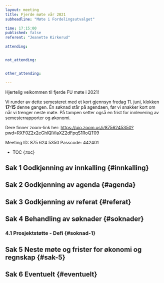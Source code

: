 ```yaml
---
layout: meeting
title: Fjerde møte vår 2021
subheadline: "Møte i Fordelingsutvalget"

time: 17:15:00
published: false
referent: "Jeanette Kirkerud"

attending:


not_attending:


other_attending:

---
```

Hjertelig velkommen til fjerde FU møte i 2021! 

Vi runder av dette semesteret med et kort 
gjennsyn fredag 11. juni, klokken __**17:15**__ denne gangen. 
Én søknad står på agendaen, før vi snakker kort om når vi trenger neste møte. 
På tampen setter også en frist for innlevering av semesterrapporter og økonomi.  


Dere finner zoom-link her:
https://uio.zoom.us/j/8756245350?pwd=RXF0Z2x2eGhlQlViaXZ2dFpqS1RoQT09

Meeting ID: 875 624 5350
Passcode: 442401


* TOC
{:toc}

## Sak 1 Godkjenning av innkalling {#innkalling}

## Sak 2 Godkjenning av agenda {#agenda}

## Sak 3 Godkjenning av referat {#referat}

## Sak 4 Behandling av søknader {#soknader}

### 4.1 Prosjektstøtte - Defi {#soknad-1}

## Sak 5 Neste møte og frister for økonomi og regnskap {#sak-5}

## Sak 6 Eventuelt {#eventuelt}
